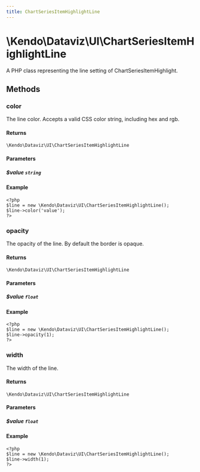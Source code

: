 ```yaml
---
title: ChartSeriesItemHighlightLine
---
```


# \Kendo\Dataviz\UI\ChartSeriesItemHighlightLine

A PHP class representing the line setting of ChartSeriesItemHighlight.


## Methods

### color
The line color. Accepts a valid CSS color string, including hex and rgb.

#### Returns
`\Kendo\Dataviz\UI\ChartSeriesItemHighlightLine`

#### Parameters

##### $value `string`



#### Example 
    <?php
    $line = new \Kendo\Dataviz\UI\ChartSeriesItemHighlightLine();
    $line->color('value');
    ?>

### opacity
The opacity of the line. By default the border is opaque.

#### Returns
`\Kendo\Dataviz\UI\ChartSeriesItemHighlightLine`

#### Parameters

##### $value `float`



#### Example 
    <?php
    $line = new \Kendo\Dataviz\UI\ChartSeriesItemHighlightLine();
    $line->opacity(1);
    ?>

### width
The width of the line.

#### Returns
`\Kendo\Dataviz\UI\ChartSeriesItemHighlightLine`

#### Parameters

##### $value `float`



#### Example 
    <?php
    $line = new \Kendo\Dataviz\UI\ChartSeriesItemHighlightLine();
    $line->width(1);
    ?>

